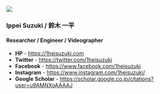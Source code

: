 ![](https://1heisuzuki.com/img/multires/works_20200301_1164w.jpg)

### Ippei Suzuki / 鈴木 一平
#### Researcher / Engineer / Videographer
- **HP** - https://1heisuzuki.com
- **Twitter** - https://twitter.com/1heisuzuki
- **Facebook** - https://www.facebook.com/1heisuzuki
- **Instagram** - https://www.instagram.com/1heisuzuki/
- **Google Scholar** - https://scholar.google.co.jp/citations?user=u9AMNXoAAAAJ

<!--
**1heisuzuki/1heisuzuki** is a ✨ _special_ ✨ repository because its `README.md` (this file) appears on your GitHub profile.

Here are some ideas to get you started:

- 🔭 I’m currently working on ...
- 🌱 I’m currently learning ...
- 👯 I’m looking to collaborate on ...
- 🤔 I’m looking for help with ...
- 💬 Ask me about ...
- 📫 How to reach me: ...
- 😄 Pronouns: ...
- ⚡ Fun fact: ...
-->
